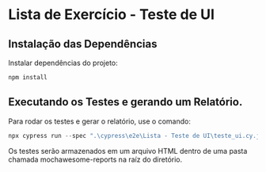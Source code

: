 # Lista de Exercício - Teste de UI 


## Instalação das Dependências 

Instalar dependências do projeto:

```powershell
npm install
```

## Executando os Testes e gerando um Relatório.
Para rodar os testes e gerar o relatório, use o comando:

```powershell
npx cypress run --spec ".\cypress\e2e\Lista - Teste de UI\teste_ui.cy.js" --reporter mochawesome
```

Os testes serão armazenados em um arquivo HTML dentro de uma pasta chamada mochawesome-reports na raíz do diretório.
